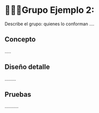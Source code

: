 <div style="text-align: justify;">

# 👨🏻‍🎓Grupo Ejemplo 2:

</div>

Describe el grupo: quienes lo conforman ....

## Concepto

.....

## Diseño detalle

.........

## Pruebas

...........
